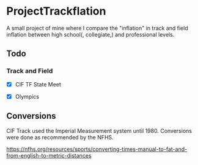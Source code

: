 # ProjectTrackflation
A small project of mine where I compare the "inflation" in track and field inflation between high school(, collegiate,) and professional levels.

## Todo

### Track and Field
- [X] CIF TF State Meet

- [X] Olympics

## Conversions
CIF Track used the Imperial Measurement system until 1980. Conversions were done as recommended by the NFHS.

https://nfhs.org/resources/sports/converting-times-manual-to-fat-and-from-english-to-metric-distances